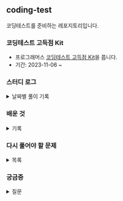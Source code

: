 ## coding-test

코딩테스트를 준비하는 레포지토리입니다.

### 코딩테스트 고득점 Kit

- 프로그래머스 <a href='https://school.programmers.co.kr/learn/challenges?tab=algorithm_practice_kit'>코딩테스트 고득점 Kit</a>을 풉니다.
- 기간: 2023-11-06 ~

### 스터디 로그

<details>
<summary>날짜별 풀이 기록</summary>
<div markdown="1">

- 2023-11-06: 정렬 3문제
- 2023-11-07: 해시 2문제
- 2023-11-12: 해시 1문제, 완전탐색 1문제
- 2023-11-16: 연습문제 1문제

</div>
</details>

### 배운 것

<details>
<summary>기록</summary>
<div markdown="1">

#### 함수 정리

- <a href='https://developer.mozilla.org/ko/docs/Web/JavaScript/Reference/Global_Objects/Array/slice'>slice()</a>: begin부터 end까지 복사하여 새로운 배열을 만든다.
- <a href='https://developer.mozilla.org/ko/docs/Web/JavaScript/Reference/Global_Objects/Object/toString'>toString()</a>: 문자열로 바꾼다.
- <a href='https://developer.mozilla.org/ko/docs/Web/JavaScript/Reference/Global_Objects/Array/join'>join()</a>: 배열을 문자열로 변환한다.
- <a href='https://developer.mozilla.org/ko/docs/Web/JavaScript/Reference/Global_Objects/Array/sort'>sort((a, b) => b + a - (a + b))</a>: 문자열을 비교할 때, 두 문자열을 이은 값이 큰 순서대로 정렬한다.
- <a href='https://developer.mozilla.org/ko/docs/Web/JavaScript/Reference/Global_Objects/Math/max'>Math.max()</a>: 배열을 넣을 때 `...array`로 넣어준다. Math.max()는 숫자(배열)만 받는다(문자는 NaN이 됨)

#### 개념 정리

- return과 break: return은 함수의 탈출, break는 반복문의 탈출

</div>
</details>

### 다시 풀어야 할 문제

<details>
<summary>목록</summary>
<div markdown="1">

- [ ] [정렬] H-Index
- [ ] [해시] 의상
- [ ] [완전탐색] 최소 직사각형

</div>
</details>

### 궁금증

<details>
<summary>질문</summary>
<div markdown="1">

- [ ] new Map()을 많이 사용하는 것 같은데 그냥 map을 생성하는 것과 차이가 있나?
- [ ] set은 new Set()으로만 사용 가능한 줄 알았는데 new Map().set으로도 사용 가능한가? 어떤 차이지?

</div>
</details>
